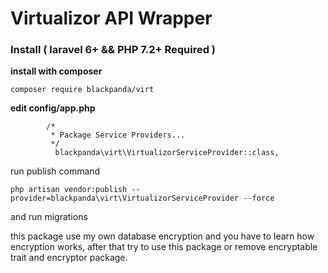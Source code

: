 # Virtualizor API Wrapper

### **Install** ( laravel 6+ && PHP 7.2+ Required )

**install with composer**

```
composer require blackpanda/virt
```

 **edit config/app.php**

```
        /*
         * Package Service Providers...
         */
          blackpanda\virt\VirtualizorServiceProvider::class,
```

run publish command

```
php artisan vendor:publish --provider=blackpanda\virt\VirtualizorServiceProvider --force
```

and run migrations

this package use my own database encryption and you have to learn how encryption works, after that try to use this package or remove encryptable trait and encryptor package.



